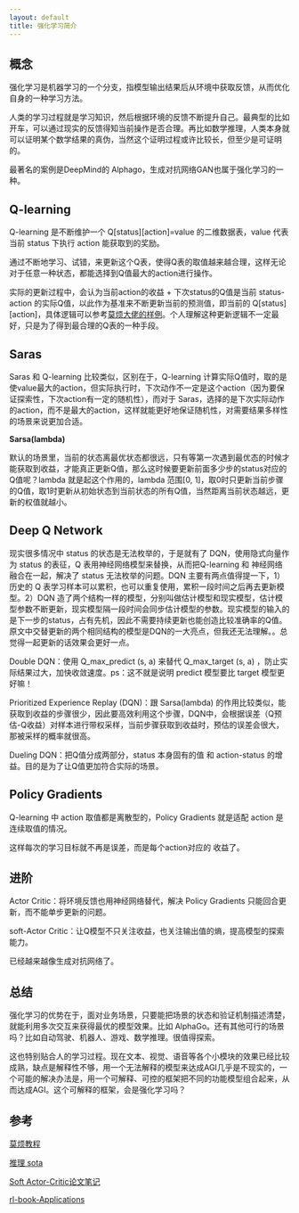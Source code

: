 ```yaml
---
layout: default
title: 强化学习简介
---
```


## 概念

强化学习是机器学习的一个分支，指模型输出结果后从环境中获取反馈，从而优化自身的一种学习方法。

人类的学习过程就是学习知识，然后根据环境的反馈不断提升自己。最典型的比如开车，可以通过现实的反馈得知当前操作是否合理。再比如数学推理，人类本身就可以证明某个数学结果的真伪，当然这个证明过程或许比较长，但至少是可证明的。

最著名的案例是DeepMind的 Alphago，生成对抗网络GAN也属于强化学习的一种。

## Q-learning

Q-learning 是不断维护一个 Q\[status\]\[action\]=value 的二维数据表，value 代表当前 status 下执行 action 能获取到的奖励。

通过不断地学习、试错，来更新这个Q表，使得Q表的取值越来越合理，这样无论对于任意一种状态，都能选择到Q值最大的action进行操作。

实际的更新过程中，会认为当前action的收益 + 下次status的Q值是当前 status-action 的实际Q值，以此作为基准来不断更新当前的预测值，即当前的 Q\[status\]\[action\]，具体逻辑可以参考[莫烦大佬的样例](https://github.com/MorvanZhou/Reinforcement-learning-with-tensorflow/blob/master/contents/2_Q_Learning_maze/RL_brain.py#L40)。个人理解这种更新逻辑不一定最好，只是为了得到最合理的Q表的一种手段。

## Saras

Saras 和 Q-learning 比较类似，区别在于，Q-learning 计算实际Q值时，取的是使value最大的action，但实际执行时，下次动作不一定是这个action（因为要保证探索性，下次action有一定的随机性），而对于 Saras，选择的是下次实际动作的action，而不是最大的action，这样就能更好地保证随机性，对需要结果多样性的场景来说更加合适。

**Sarsa(lambda)**

默认的场景里，当前的状态离最优状态都很远，只有等第一次遇到最优态的时候才能获取到收益，才能真正更新Q值，那么这时候要更新前面多少步的status对应的Q值呢？lambda 就是起这个作用的，lambda 范围[0, 1]，取0时只更新当前步骤的Q值，取1时更新从初始状态到当前状态的所有Q值，当然距离当前状态越远，更新的权值就越小。

## Deep Q Network

现实很多情况中 status 的状态是无法枚举的，于是就有了 DQN，使用隐式向量作为 status 的表征，Q 表用神经网络模型来替换，从而把Q-learning 和 神经网络融合在一起，解决了 status 无法枚举的问题。DQN 主要有两点值得提一下，1）历史的 Q 表学习样本可以累积，也可以重复使用，累积一段时间之后再去更新模型。2）DQN 造了两个结构一样的模型，分别叫做估计模型和现实模型，估计模型参数不断更新，现实模型隔一段时间会同步估计模型的参数。现实模型的输入的是下一步的status，占有先机，因此不需要持续更新也能创造比较准确率的Q值。原文中交替更新的两个相同结构的模型是DQN的一大亮点，但我还无法理解。。总觉得一起更新的话效果会更好一点。

Double DQN：使用 Q_max_predict (s, a) 来替代 Q_max_target (s, a) ，防止实际结果过大，加快收敛速度。ps：这不就是说明 predict 模型要比 target 模型更好嘛！

Prioritized Experience Replay (DQN)：跟 Sarsa(lambda) 的作用比较类似，能获取到收益的步骤很少，因此要高效利用这个步骤，DQN中，会根据误差（Q预估-Q收益）对样本进行带权采样，当前步骤获取到收益时，预估的误差会很大，那被采样的概率就很高。

Dueling DQN：把Q值分成两部分，status 本身固有的值 和 action-status 的增益。目的是为了让Q值更加符合实际的场景。

## Policy Gradients

Q-learning 中 action 取值都是离散型的，Policy Gradients 就是适配 action 是连续取值的情况。

这样每次的学习目标就不再是误差，而是每个action对应的 收益了。

## 进阶

Actor Critic：将环境反馈也用神经网络替代，解决  Policy Gradients 只能回合更新，而不能单步更新的问题。

soft-Actor Critic：让Q模型不只关注收益，也关注输出值的熵，提高模型的探索能力。

已经越来越像生成对抗网络了。

## 总结

强化学习的优势在于，面对业务场景，只要能把场景的状态和验证机制描述清楚，就能利用多次交互来获得最优的模型效果。比如 AlphaGo。还有其他可行的场景吗？比如自动驾驶、机器人、游戏、数学推理。很值得探索。

这也特别贴合人的学习过程。现在文本、视觉、语音等各个小模块的效果已经比较成熟，缺点是解释性不够，用一个无法解释的模型来达成AGI几乎是不现实的，一个可能的解决办法是，用一个可解释、可控的框架把不同的功能模型组合起来，从而达成AGI。这个可解释的框架，会是强化学习吗？

## 参考

[莫烦教程](https://mofanpy.com/tutorials/machine-learning/reinforcement-learning/)

[推理 sota](https://paperswithcode.com/task/decision-making)

[Soft Actor-Critic论文笔记](https://zhuanlan.zhihu.com/p/52526801)

[rl-book-Applications](https://rl-book.com/applications/)
